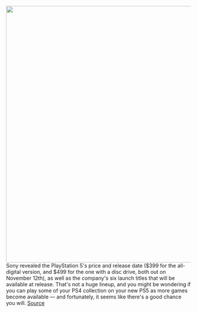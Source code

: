 <img src='https://cdn.vox-cdn.com/thumbor/dgwPgzj37ipVAycoOL7bYDfxPMc=/0x0:2040x1360/1200x800/filters:focal(857x517:1183x843)/cdn.vox-cdn.com/uploads/chorus_image/image/67420216/acastro_200318_1777_ps5_0001.0.jpg' width='700px' /><br/>
Sony revealed the PlayStation 5's price and release date ($399 for the all-digital version, and $499 for the one with a disc drive, both out on November 12th), as well as the company's six launch titles that will be available at release. That's not a huge lineup, and you might be wondering if you can play some of your PS4 collection on your new PS5 as more games become available — and fortunately, it seems like there's a good chance you will.
<a href='https://www.theverge.com/2020/9/16/21440748/ps5-playstation-5-99-percent-backward-compatible-ps4-games-jim-ryan'> Source <a/>